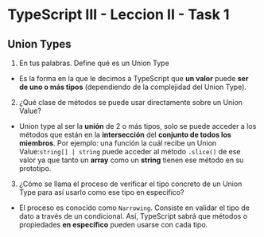 # TypeScript III - Leccion II - Task 1

## Union Types

1. En tus palabras. Define qué es un Union Type

- Es la forma en la que le decimos a TypeScript que **un valor** puede **ser de uno o más tipos** (dependiendo de la complejidad del Union Type).

2. ¿Qué clase de métodos se puede usar directamente sobre un Union Value?

- Union type al ser la **unión** de 2 o más tipos, solo se puede acceder a los métodos que están en la **intersección** del **conjunto de todos los miembros**. Por ejemplo: una función la cuál recibe un Union Value:`string[] | string` puede acceder al método `.slice()` de ese valor ya que tanto un **array** como un **string** tienen ese método en su prototipo.

3. ¿Cómo se llama el proceso de verificar el tipo concreto de un Union Type para así usarlo como ese tipo en específico?

- El proceso es conocido como `Narrowing`. Consiste en validar el tipo de dato a través de un condicional. Así, TypeScript sabrá que métodos o propiedades **en específico** pueden usarse con cada tipo.
